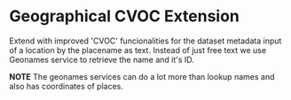 Geographical CVOC Extension
===========================

Extend with improved 'CVOC' funcionalities for the dataset metadata input of a location by the placename as text. 
Instead of just free text we use Geonames service to retrieve the name and it's ID. 


__NOTE__ The geonames services can do a lot more than lookup names and also has coordinates of places.